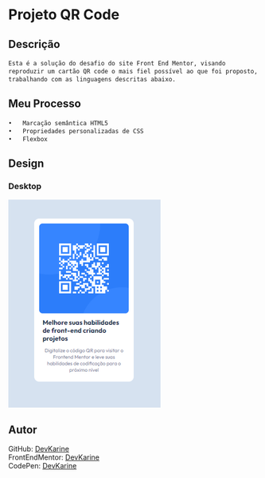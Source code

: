 # Projeto QR Code

## Descrição
    Esta é a solução do desafio do site Front End Mentor, visando reproduzir um cartão QR code o mais fiel possível ao que foi proposto, trabalhando com as linguagens descritas abaixo.


## Meu Processo

    •	Marcação semântica HTML5
    •	Propriedades personalizadas de CSS
    •	Flexbox

## Design

### Desktop
<img src="src/images/design-qrcode.png" alt="cartao qr code">

## Autor


GitHub: <a href="https://github.com/devkarine">DevKarine</a>  
FrontEndMentor: <a href="https://www.frontendmentor.io/profile/devkarine">DevKarine</a>  
CodePen: <a href="https://codepen.io/devkarine">DevKarine</a> 